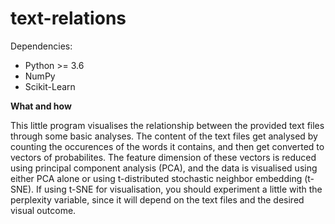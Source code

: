 # text-relations

Dependencies:
- Python >= 3.6
- NumPy
- Scikit-Learn

**What and how**

This little program visualises the relationship between the provided text files through some basic analyses. The content of the
text files get analysed by counting the occurences of the words it contains, and then get converted to vectors of probabilites.
The feature dimension of these vectors is reduced using principal component analysis (PCA), and the data is visualised using
either PCA alone or using t-distributed stochastic neighbor embedding (t-SNE). If using t-SNE for visualisation, you should
experiment a little with the perplexity variable, since it will depend on the text files and the desired visual outcome.
